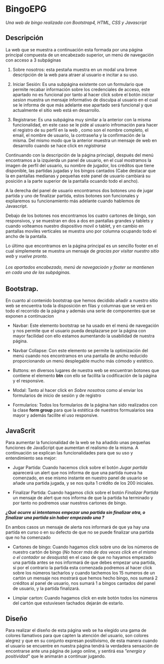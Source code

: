 # BingoEPG

*Una web de bingo realizada con Bootstrap4, HTML, CSS y Javascript*

## Descripción

La web que se muestra a continuación esta formada por una página principal compuesta de un encabezado superior, un menú de navegación con acceso a 3 subpáginas 

1. Sobre nosotros: esta pestaña muestra en un modal una breve descripción de la web para atraer al usuario e incitar a su uso.

1. Iniciar Sesión: Es una subpágina existente con un formulario que permite recabar información sobre los credenciales de acceso, este apartado no es funcional por tanto al hacer click sobre el botón _iniciar sesion_ muestra un mensaje informativo de disculpa al usuario en el cual se le informa de que más adelante ese apartado será funcional y que actualmente el sitio web está en desarrollo.

1. Registrarse: Es una subpágina muy similar a la anterior con la misma funcionalidad, en este caso se le pide al usuario infromación para hacer el registro de su perfil en la web , como son el nombre completo, el email, el nombre de usuario, la contraseña y la confirmación de la misma. Del mismo modo que la anterior muestra un mensaje de web en desarrollo cuando se hace click en _registrarse_

Continuando con la descripción de la página princiapl, después del menú encontramos a la izquierda un panel de usuario, en el cual mostramos la imagen de perfil del usuario, su nombre de jugador, los créditos que tiene disponible, las partidas jugadas y los bingos cantados (Cabe destacar que la en pantallas medianas y pequeñas este panel de usuario cambiará su posición a la parte superior de la pantalla ocuando todo el ancho). 

A la derecha del panel de usuario encontramos dos botones uno de jugar partida y uno de finalizar partida, estos botones son funcionales y expliaremos su funcionamiento más adelante cuando hablemos de Javascript. 

Debajo de los botones nos encontramos los cuatro cartones de bingo, son responsivos, y se muestran en dos a dos en pantallas grandes y tablets y cuando volteamos nuestro dispositivo movil o tablet, y en cambio en pantallas moviles verticales se muestra uno por columna ocupando todo el ancho de la pantalla.

Lo último que encontramos en la página principal es un sencillo footer en el cual simplemente se muestra un mensaje de _gracias por visitar nuestro sitio web_ y _vuelve pronto_.

###### Los apartados encabezado, menú de navegacioón y footer se mantienen en cada una de las subpáginas.

## Bootstrap.

En cuanto al contenido bootstrap que hemos decidido añadir a nuestro sitio web se encuentra toda la disposición en filas y columnas que se verá en todo el recorrido de la página y además una serie de componentes que se exponen a continuacion 

* Navbar: Este elemento bootstrap se ha usado en el menú de navegación y nos permite que el usuario pueda desplazarse por la página con mayor facilidad con ello estamos aumentando la usabilidad de nuestra página.

* Navbar Collapse: Con este elemento se permite la optimización del menú cuando nos encontramos en una pantalla de ancho reducido proporcionando un menú desplegable mucho más cómodo y estético.

* Buttons: en diversos lugares de nuestra web se encuentran botones que contiene el elemento **btn** con ello se facilita la codificación de la página y el responsive.

* Modal: Tanto al hacer click en _Sobre nosotros_ como al enviar los formularios de inicio de sesión y de registro

* Formularios: Todos los formularios de la página han sido realizados con la clase **form group** para que la estética de nuestros formualarios sea mayor y además facilite el uso responsive.


## JavaScrit 

Para aumentar la funcionalidad de la web se ha añadido unas pequeñas funciones de JavaScript que aumentan el realismo de la misma. A continuación se explican las funcionalidades para que su uso y entendimiento sea mejor:

* Jugar Partida: Cuando hacemos click sobre el botón *Jugar partida* aparecerá un alert que nos informa de que una partida nueva ha comenzado, en ese mismo instante en nuestro panel de usuario se añade una partida jugada, y se nos quita 1 crédito de los 200 iniciales.

* Finalizar Partida: Cuando hagamos click sobre el botón *Finalizar Partida* un mensaje de alert que nos informa de que la partida ha terminado y por tanto no podremos usar nuestros cartones de bingo.

**_¿Qué ocurre si intentamos empezar una partida sin finalizar otra, o finalizar una partida sin haber empezado una ?_**

En ambos casos un mensaje de alerta nos informará de que ya hay una partida en curso o en su defecto de que no se puede finalizar una partida que no ha comenzado

* Cartones de bingo: Cuando hagamos click sobre uno de los números de nuestro cartón de bingo (_No hacer más de dos veces click en el mismo o el contador se desajusta_) en el caso de que no hayamos empezado una partida antes se nos informará de que debes empezar una partida, si por el contrario la partida esta comenzada podremos al hacer click sobre los números tacharlos y cuando tachemos los 15 numeros de un cartón un mensaje nos mostrará que hemos hecho bingo, nos sumará 2 créditos al panel de usuario, nos sumará 1 a bingos cantados del panel de usuario, y la partida finalizará.

* Limpiar carton: Cuando hagamos click en este botón todos los números del cartón que estuviesen tachados dejarán de estarlo.

## Diseño

Para realizar el diseño de esta página web se ha elegido una gama de colores llamativos para que capten la atención del usuario, son colores alegrez y que en su conjunto expresan positivismo, de esta manera cuando el usuario se encuentre en nuestra página tendrá la verdadera sensación de encontrarse ante una página de juego online, y sentirá esa _"energía y positividad"_ que le animarán a continuar jugando.


